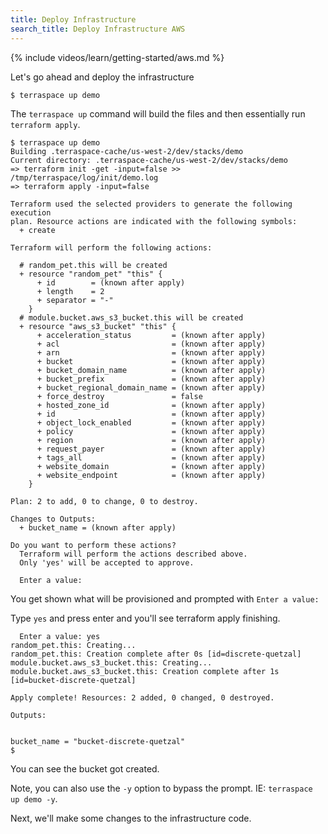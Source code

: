 ```yaml
---
title: Deploy Infrastructure
search_title: Deploy Infrastructure AWS
---
```


{% include videos/learn/getting-started/aws.md %}

Let's go ahead and deploy the infrastructure

    $ terraspace up demo

The `terraspace up` command will build the files and then essentially run `terraform apply`.

    $ terraspace up demo
    Building .terraspace-cache/us-west-2/dev/stacks/demo
    Current directory: .terraspace-cache/us-west-2/dev/stacks/demo
    => terraform init -get -input=false >> /tmp/terraspace/log/init/demo.log
    => terraform apply -input=false

    Terraform used the selected providers to generate the following execution
    plan. Resource actions are indicated with the following symbols:
      + create

    Terraform will perform the following actions:

      # random_pet.this will be created
      + resource "random_pet" "this" {
          + id        = (known after apply)
          + length    = 2
          + separator = "-"
        }
      # module.bucket.aws_s3_bucket.this will be created
      + resource "aws_s3_bucket" "this" {
          + acceleration_status         = (known after apply)
          + acl                         = (known after apply)
          + arn                         = (known after apply)
          + bucket                      = (known after apply)
          + bucket_domain_name          = (known after apply)
          + bucket_prefix               = (known after apply)
          + bucket_regional_domain_name = (known after apply)
          + force_destroy               = false
          + hosted_zone_id              = (known after apply)
          + id                          = (known after apply)
          + object_lock_enabled         = (known after apply)
          + policy                      = (known after apply)
          + region                      = (known after apply)
          + request_payer               = (known after apply)
          + tags_all                    = (known after apply)
          + website_domain              = (known after apply)
          + website_endpoint            = (known after apply)
        }

    Plan: 2 to add, 0 to change, 0 to destroy.

    Changes to Outputs:
      + bucket_name = (known after apply)

    Do you want to perform these actions?
      Terraform will perform the actions described above.
      Only 'yes' will be accepted to approve.

      Enter a value:

You get shown what will be provisioned and prompted with `Enter a value:`

Type `yes` and press enter and you'll see terraform apply finishing.

      Enter a value: yes
    random_pet.this: Creating...
    random_pet.this: Creation complete after 0s [id=discrete-quetzal]
    module.bucket.aws_s3_bucket.this: Creating...
    module.bucket.aws_s3_bucket.this: Creation complete after 1s [id=bucket-discrete-quetzal]

    Apply complete! Resources: 2 added, 0 changed, 0 destroyed.

    Outputs:


    bucket_name = "bucket-discrete-quetzal"
    $

You can see the bucket got created.

Note, you can also use the `-y` option to bypass the prompt. IE: `terraspace up demo -y`.

Next, we'll make some changes to the infrastructure code.
